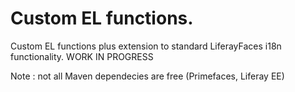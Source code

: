 # Custom EL functions.

Custom EL functions plus extension to standard LiferayFaces i18n functionality. WORK IN PROGRESS

Note : not all Maven dependecies are free (Primefaces, Liferay EE)
